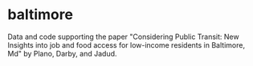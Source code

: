 baltimore
=========

Data and code supporting the paper "Considering Public Transit:  New Insights into job and food access for low-income residents in Baltimore, Md" by Plano, Darby, and Jadud.